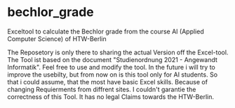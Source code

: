 # bechlor_grade
Exceltool to calculate the Bechlor grade from the course AI (Applied Computer Science) of HTW-Berlin

The Reposetory is only there to sharing the actual Version off the Excel-tool. The Tool ist based on the document "Studienordnung 2021 - Angewandt Informatik".
Feel free to use and modify the tool. In the future i will try to improve the usebilty, but from now on is this tool only for
AI students. So that i could assume, that the most have basic Excel skills. Because of changing Requierments from diffrent sites.
I couldn't garantie the correctness of this Tool. It has no legal Claims towards the HTW-Berlin. 
